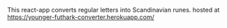 This react-app converts regular letters into Scandinavian runes.
hosted at https://younger-futhark-converter.herokuapp.com/

